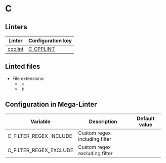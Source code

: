 <!-- markdownlint-disable MD003 MD020 MD033 MD041 -->
<!-- Generated by .automation/build.py, please do not update manually -->
<!-- Instead, update descriptor file at https://github.com/nvuillam/mega-linter/tree/master/megalinter/descriptors/c.yml -->
# C

## Linters

| Linter                  | Configuration key         |
|-------------------------|---------------------------|
| [cpplint](c_cpplint.md) | [C_CPPLINT](c_cpplint.md) |

## Linted files

- File extensions:
  - `.c`
  - `.h`

## Configuration in Mega-Linter

| Variable               | Description                   | Default value |
|------------------------|-------------------------------|---------------|
| C_FILTER_REGEX_INCLUDE | Custom regex including filter |               |
| C_FILTER_REGEX_EXCLUDE | Custom regex excluding filter |               |

